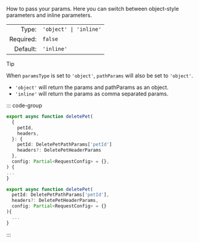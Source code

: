 How to pass your params. Here you can switch between object-style parameters and inline parameters.

|           |                        |
|----------:|:-----------------------|
|     Type: | `'object' \| 'inline'` |
| Required: | `false`                |
|  Default: | `'inline'`             |


> [!TIP]
> When `paramsType` is set to `'object'`, `pathParams` will also be set to `'object'`.

- `'object'` will return the params and pathParams as an object.
- `'inline'` will return the params as comma separated params.

::: code-group
```typescript ['object']
export async function deletePet(
  {
    petId,
    headers,
  }: {
    petId: DeletePetPathParams['petId']
    headers?: DeletePetHeaderParams
  },
  config: Partial<RequestConfig> = {},
) {
...
}
```

```typescript ['inline']
export async function deletePet(
  petId: DeletePetPathParams['petId'],
  headers?: DeletePetHeaderParams,
  config: Partial<RequestConfig> = {}
){
  ...
}
```
:::
